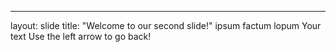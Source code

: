 
---
layout: slide
title: "Welcome to our second slide!"
ipsum factum lopum
Your text
Use the left arrow to go back!
